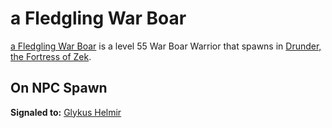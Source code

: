 # a Fledgling War Boar



[a Fledgling War Boar](/npc/214040) is a level 55 War Boar Warrior that spawns in [Drunder, the Fortress of Zek](/zone/214).



## On NPC Spawn

**Signaled to:**  [Glykus Helmir](/npc/214053)